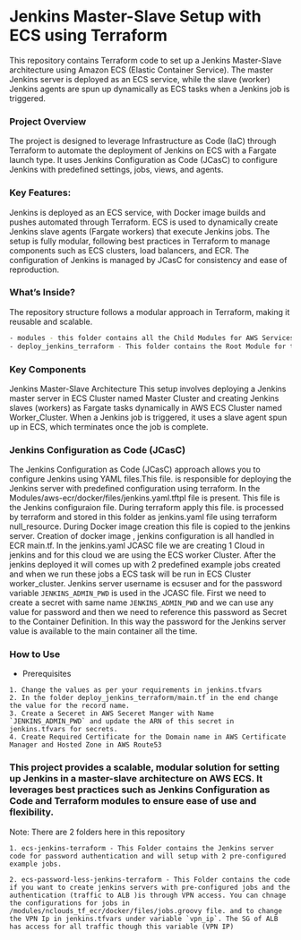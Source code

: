 # Jenkins Master-Slave Setup with ECS using Terraform
This repository contains Terraform code to set up a Jenkins Master-Slave architecture using Amazon ECS (Elastic Container Service). The master Jenkins server is deployed as an ECS service, while the slave (worker) Jenkins agents are spun up dynamically as ECS tasks when a Jenkins job is triggered.

### Project Overview
The project is designed to leverage Infrastructure as Code (IaC) through Terraform to automate the deployment of Jenkins on ECS with a Fargate launch type. It uses Jenkins Configuration as Code (JCasC) to configure Jenkins with predefined settings, jobs, views, and agents.

### Key Features:
Jenkins is deployed as an ECS service, with Docker image builds and pushes automated through Terraform.
ECS is used to dynamically create Jenkins slave agents (Fargate workers) that execute Jenkins jobs.
The setup is fully modular, following best practices in Terraform to manage components such as ECS clusters, load balancers, and ECR.
The configuration of Jenkins is managed by JCasC for consistency and ease of reproduction.

### What’s Inside?
The repository structure follows a modular approach in Terraform, making it reusable and scalable.

```sh
- modules - this folder contains all the Child Modules for AWS Services
- deploy_jenkins_terraform - This folder contains the Root Module for terraform and `jenkins.tfvar` file.
```

### Key Components
Jenkins Master-Slave Architecture
This setup involves deploying a Jenkins master server in ECS Cluster named Master Cluster and creating Jenkins slaves (workers) as Fargate tasks dynamically in AWS ECS Cluster named Worker_Cluster. When a Jenkins job is triggered, it uses a slave agent spun up in ECS, which terminates once the job is complete.


### Jenkins Configuration as Code (JCasC)
The Jenkins Configuration as Code (JCasC) approach allows you to configure Jenkins using YAML files.This file. is responsible for deploying the Jenkins server with predefined configuration using terraform. In the Modules/aws-ecr/docker/files/jenkins.yaml.tftpl file is present. This file is the Jenkins configuraion file. During terraform apply this file. is processed by terraform and stored in this folder as jenkins.yaml file using terraform null_resource. During Docker image creation this file is copied to the jenkins server. Creation of docker image ,  jenkins configuration is all handled in ECR main.tf. In the jenkins.yaml JCASC file we are creating 1 Cloud in jenkins and for this cloud we are using the ECS worker Cluster. After the jenkins deployed it will comes up with 2 predefined example jobs created and when we run these jobs a ECS task will be run in ECS Cluster worker_cluster. Jenkins server username is ecsuser and for the password variable `JENKINS_ADMIN_PWD` is used in the JCASC file. First we need to create a secret with same name `JENKINS_ADMIN_PWD` and we can use any value for password and then we need to reference this password as Secret to the Container Definition. In this way the password for the Jenkins server value is available to the main container all the time.



### How to Use
* Prerequisites
```
1. Change the values as per your requirements in jenkins.tfvars
2. In the folder deploy_jenkins_terraform/main.tf in the end change the value for the record name.
3. Create a Seceret in AWS Seceret Manger with Name `JENKINS_ADMIN_PWD` and update the ARN of this secret in jenkins.tfvars for secrets.
4. Create Required Certificate for the Domain name in AWS Certificate Manager and Hosted Zone in AWS Route53

```

### This project provides a scalable, modular solution for setting up Jenkins in a master-slave architecture on AWS ECS. It leverages best practices such as Jenkins Configuration as Code and Terraform modules to ensure ease of use and flexibility.

Note: There are 2 folders here in this repository
```
1. ecs-jenkins-terraform - This Folder contains the Jenkins server code for password authentication and will setup with 2 pre-configured example jobs.

2. ecs-password-less-jenkins-terraform - This Folder contains the code if you want to create jenkins servers with pre-configured jobs and the authentication (traffic to ALB )is through VPN access. You can chnage the configurations for jobs in /modules/nclouds_tf_ecr/docker/files/jobs.groovy file. and to change the VPN Ip in jenkins.tfvars under variable `vpn_ip`. The SG of ALB has access for all traffic though this variable (VPN IP) 
```




